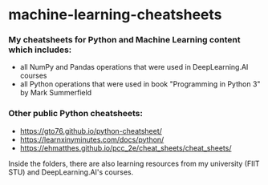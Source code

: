 # machine-learning-cheatsheets

### My cheatsheets for Python and Machine Learning content which includes:
 - all NumPy and Pandas operations that were used in DeepLearning.AI courses
 - all Python operations that were used in book "Programming in Python 3" by Mark Summerfield

### Other public Python cheatsheets:
 - https://gto76.github.io/python-cheatsheet/
 - https://learnxinyminutes.com/docs/python/
 - https://ehmatthes.github.io/pcc_2e/cheat_sheets/cheat_sheets/

Inside the folders, there are also learning resources from my university (FIIT STU) and DeepLearning.AI's courses.

